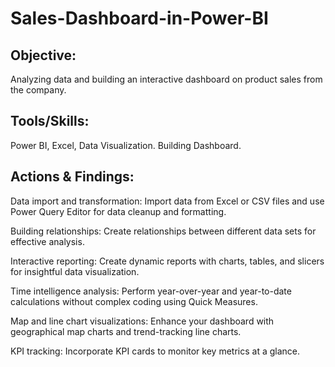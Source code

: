 # Sales-Dashboard-in-Power-BI

## Objective:
Analyzing data and building an interactive dashboard on product sales from the company.

## Tools/Skills:
Power BI, Excel, Data Visualization. Building Dashboard.


## Actions & Findings:

Data import and transformation: Import data from Excel or CSV files and use Power Query Editor for data cleanup and formatting.

Building relationships: Create relationships between different data sets for effective analysis.

Interactive reporting: Create dynamic reports with charts, tables, and slicers for insightful data visualization.

Time intelligence analysis: Perform year-over-year and year-to-date calculations without complex coding using Quick Measures.

Map and line chart visualizations: Enhance your dashboard with geographical map charts and trend-tracking line charts.

KPI tracking: Incorporate KPI cards to monitor key metrics at a glance.
